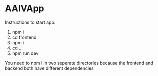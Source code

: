 # AAIVApp

Instructions to start app:
1. npm i
2. cd frontend
3. npm i
4. cd ..
5. npm run dev

You need to npm i in two seperate directories because the frontend and backend both have different dependencies
